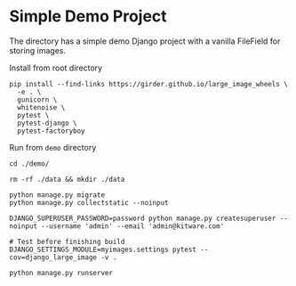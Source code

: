 # Simple Demo Project

The directory has a simple demo Django project with a vanilla FileField
for storing images.

Install from root directory
```
pip install --find-links https://girder.github.io/large_image_wheels \
  -e . \
  gunicorn \
  whitenoise \
  pytest \
  pytest-django \
  pytest-factoryboy
```

Run from `demo` directory
```
cd ./demo/

rm -rf ./data && mkdir ./data

python manage.py migrate
python manage.py collectstatic --noinput

DJANGO_SUPERUSER_PASSWORD=password python manage.py createsuperuser --noinput --username 'admin' --email 'admin@kitware.com'

# Test before finishing build
DJANGO_SETTINGS_MODULE=myimages.settings pytest --cov=django_large_image -v .

python manage.py runserver
```
